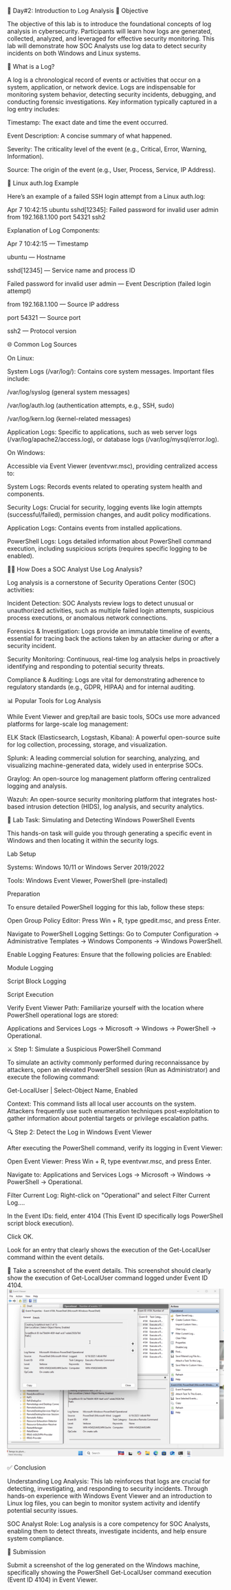 🚀 Day#2: Introduction to Log Analysis
🎯 Objective

The objective of this lab is to introduce the foundational concepts of log analysis in cybersecurity. Participants will learn how logs are generated, collected, analyzed, and leveraged for effective security monitoring. This lab will demonstrate how SOC Analysts use log data to detect security incidents on both Windows and Linux systems.

🧠 What is a Log?

A log is a chronological record of events or activities that occur on a system, application, or network device. Logs are indispensable for monitoring system behavior, detecting security incidents, debugging, and conducting forensic investigations. Key information typically captured in a log entry includes:

Timestamp: The exact date and time the event occurred.

Event Description: A concise summary of what happened.

Severity: The criticality level of the event (e.g., Critical, Error, Warning, Information).

Source: The origin of the event (e.g., User, Process, Service, IP Address).

🐧 Linux auth.log Example

Here’s an example of a failed SSH login attempt from a Linux auth.log:

Apr  7 10:42:15 ubuntu sshd[12345]: Failed password for invalid user admin from 192.168.1.100 port 54321 ssh2

Explanation of Log Components:

Apr 7 10:42:15 — Timestamp

ubuntu — Hostname

sshd[12345] — Service name and process ID

Failed password for invalid user admin — Event Description (failed login attempt)

from 192.168.1.100 — Source IP address

port 54321 — Source port

ssh2 — Protocol version

🌐 Common Log Sources

On Linux:

System Logs (/var/log/): Contains core system messages. Important files include:

/var/log/syslog (general system messages)

/var/log/auth.log (authentication attempts, e.g., SSH, sudo)

/var/log/kern.log (kernel-related messages)

Application Logs: Specific to applications, such as web server logs (/var/log/apache2/access.log), or database logs (/var/log/mysql/error.log).

On Windows:

Accessible via Event Viewer (eventvwr.msc), providing centralized access to:

System Logs: Records events related to operating system health and components.

Security Logs: Crucial for security, logging events like login attempts (successful/failed), permission changes, and audit policy modifications.

Application Logs: Contains events from installed applications.

PowerShell Logs: Logs detailed information about PowerShell command execution, including suspicious scripts (requires specific logging to be enabled).

👩‍💻 How Does a SOC Analyst Use Log Analysis?

Log analysis is a cornerstone of Security Operations Center (SOC) activities:

Incident Detection: SOC Analysts review logs to detect unusual or unauthorized activities, such as multiple failed login attempts, suspicious process executions, or anomalous network connections.

Forensics & Investigation: Logs provide an immutable timeline of events, essential for tracing back the actions taken by an attacker during or after a security incident.

Security Monitoring: Continuous, real-time log analysis helps in proactively identifying and responding to potential security threats.

Compliance & Auditing: Logs are vital for demonstrating adherence to regulatory standards (e.g., GDPR, HIPAA) and for internal auditing.

📊 Popular Tools for Log Analysis

While Event Viewer and grep/tail are basic tools, SOCs use more advanced platforms for large-scale log management:

ELK Stack (Elasticsearch, Logstash, Kibana): A powerful open-source suite for log collection, processing, storage, and visualization.

Splunk: A leading commercial solution for searching, analyzing, and visualizing machine-generated data, widely used in enterprise SOCs.

Graylog: An open-source log management platform offering centralized logging and analysis.

Wazuh: An open-source security monitoring platform that integrates host-based intrusion detection (HIDS), log analysis, and security analytics.

🧪 Lab Task: Simulating and Detecting Windows PowerShell Events

This hands-on task will guide you through generating a specific event in Windows and then locating it within the security logs.

Lab Setup

Systems: Windows 10/11 or Windows Server 2019/2022

Tools: Windows Event Viewer, PowerShell (pre-installed)

Preparation

To ensure detailed PowerShell logging for this lab, follow these steps:

Open Group Policy Editor: Press Win + R, type gpedit.msc, and press Enter.

Navigate to PowerShell Logging Settings: Go to Computer Configuration → Administrative Templates → Windows Components → Windows PowerShell.

Enable Logging Features: Ensure that the following policies are Enabled:

Module Logging

Script Block Logging

Script Execution

Verify Event Viewer Path: Familiarize yourself with the location where PowerShell operational logs are stored:

Applications and Services Logs → Microsoft → Windows → PowerShell → Operational.

⚔️ Step 1: Simulate a Suspicious PowerShell Command

To simulate an activity commonly performed during reconnaissance by attackers, open an elevated PowerShell session (Run as Administrator) and execute the following command:

Get-LocalUser | Select-Object Name, Enabled

Context: This command lists all local user accounts on the system. Attackers frequently use such enumeration techniques post-exploitation to gather information about potential targets or privilege escalation paths.

🔍 Step 2: Detect the Log in Windows Event Viewer

After executing the PowerShell command, verify its logging in Event Viewer:

Open Event Viewer: Press Win + R, type eventvwr.msc, and press Enter.

Navigate to: Applications and Services Logs → Microsoft → Windows → PowerShell → Operational.

Filter Current Log: Right-click on "Operational" and select Filter Current Log....

In the Event IDs: field, enter 4104 (This Event ID specifically logs PowerShell script block execution).

Click OK.

Look for an entry that clearly shows the execution of the Get-LocalUser command within the event details.

📸 Take a screenshot of the event details. This screenshot should clearly show the execution of Get-LocalUser command logged under Event ID 4104.
![image alt](https://github.com/sachinpatil-soc/30-Day-SOC-Analyst-Challenge-2025/blob/main/Windows-powershell.JPEG?raw=true) 

✅ Conclusion

Understanding Log Analysis: This lab reinforces that logs are crucial for detecting, investigating, and responding to security incidents. Through hands-on experience with Windows Event Viewer and an introduction to Linux log files, you can begin to monitor system activity and identify potential security issues.

SOC Analyst Role: Log analysis is a core competency for SOC Analysts, enabling them to detect threats, investigate incidents, and help ensure system compliance.

📸 Submission

Submit a screenshot of the log generated on the Windows machine, specifically showing the PowerShell Get-LocalUser command execution (Event ID 4104) in Event Viewer.

